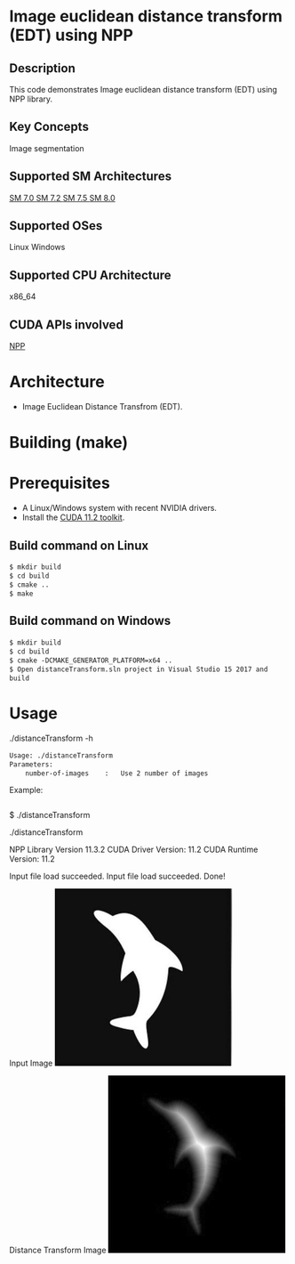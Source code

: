 # Image euclidean distance transform (EDT) using NPP

## Description

This code demonstrates Image euclidean distance transform (EDT) using NPP library.

## Key Concepts

Image segmentation  

## Supported SM Architectures

  [SM 7.0 ](https://developer.nvidia.com/cuda-gpus)  [SM 7.2 ](https://developer.nvidia.com/cuda-gpus)  [SM 7.5 ](https://developer.nvidia.com/cuda-gpus)  [SM 8.0 ](https://developer.nvidia.com/cuda-gpus)

## Supported OSes

Linux Windows

## Supported CPU Architecture

x86_64

## CUDA APIs involved
[NPP](https://docs.nvidia.com/cuda/npp/index.html)


# Architecture
- Image Euclidean Distance Transfrom (EDT).

# Building (make)

# Prerequisites
- A Linux/Windows system with recent NVIDIA drivers.
- Install the [CUDA 11.2 toolkit](https://developer.nvidia.com/cuda-downloads).

## Build command on Linux
```
$ mkdir build
$ cd build
$ cmake ..
$ make
```

## Build command on Windows
```
$ mkdir build
$ cd build
$ cmake -DCMAKE_GENERATOR_PLATFORM=x64 ..
$ Open distanceTransform.sln project in Visual Studio 15 2017 and build
```


# Usage
./distanceTransform -h
```
Usage: ./distanceTransform 
Parameters: 
	number-of-images	:	Use 2 number of images

```
Example:
```
```
$  ./distanceTransform 

./distanceTransform 

NPP Library Version 11.3.2
CUDA Driver  Version: 11.2
CUDA Runtime Version: 11.2

Input file load succeeded.
Input file load succeeded.
Done!



Input Image
![dolphin1_Input_319x319_8u](/NPP/distanceTransform/dolphin1_Input_319x319_8u.jpg)

Distance Transform Image
![DistanceTransformTrue_Dolphin1_319x319_16u](/NPP/distanceTransform/DistanceTransformTrue_Dolphin1_319x319_16u.jpg)



```

